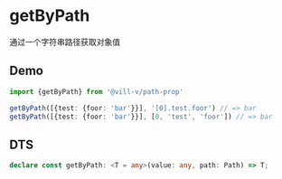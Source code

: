 # getByPath

通过一个字符串路径获取对象值

## Demo

```ts
import {getByPath} from '@vill-v/path-prop'

getByPath([{test: {foor: 'bar'}}], '[0].test.foor') // => bar
getByPath([{test: {foor: 'bar'}}], [0, 'test', 'foor']) // => bar
```

## DTS

```ts
declare const getByPath: <T = any>(value: any, path: Path) => T;
```
